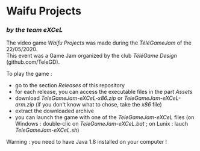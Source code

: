 
# Waifu Projects

### *by the team eXCeL*

The video game *Waifu Projects* was made during the *TéléGameJam* of the 22/05/2020. <br />
This event was a Game Jam organized by the club *TéléGame Design* (github.com/TeleGD).

To play the game :
- go to the section *Releases* of this repository
- for each release, you can access the executable files in the part *Assets*
- download *TeleGameJam-eXCeL-x86.zip* or *TeleGameJam-eXCeL-arm.zip* (if you don't know what to chose, take the *x86* file)
- extract the downloaded archive
- you can launch the game with one of the *TeleGameJam-eXCeL* files (on Windows : double-clic on *TeleGameJam-eXCeL.bat* ; on Lunix : lauch *TeleGameJam-eXCeL.sh*)

Warning : you need to have Java 1.8 installed on your computer !

